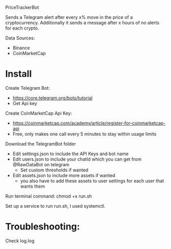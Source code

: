 PriceTrackerBot

Sends a Telegram alert after every x% move in the price of a cryptocurrency.
Additionally it sends a message after x hours of no alerts for each crypto. 

Data Sources:
- Binance
- CoinMarketCap

# Install
Create Telegram Bot:
- https://core.telegram.org/bots/tutorial
- Get Api key

Create CoinMarketCap Api Key:
- https://coinmarketcap.com/academy/article/register-for-coinmarketcap-api
- Free, only makes one call every 5 minutes to stay within usage limits

Download the TelegramBot folder
- Edit settings.json to include the API Keys and bot name
- Edit users.json to include your chatId which you can get from @RawDataBot on telegram
  - Set custom thresholds if wanted
- Edit assets.json to include more assets if wanted
  - you also have to add these assets to user settings for each user that wants them

Run terminal command: chmod +x run.sh

Set up a service to run run.sh, I used systemctl.

# Troubleshooting:
Check log.log